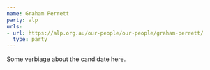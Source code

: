 ```yaml
---
name: Graham Perrett
party: alp
urls:
- url: https://alp.org.au/our-people/our-people/graham-perrett/
  type: party
---
```

Some verbiage about the candidate here.
